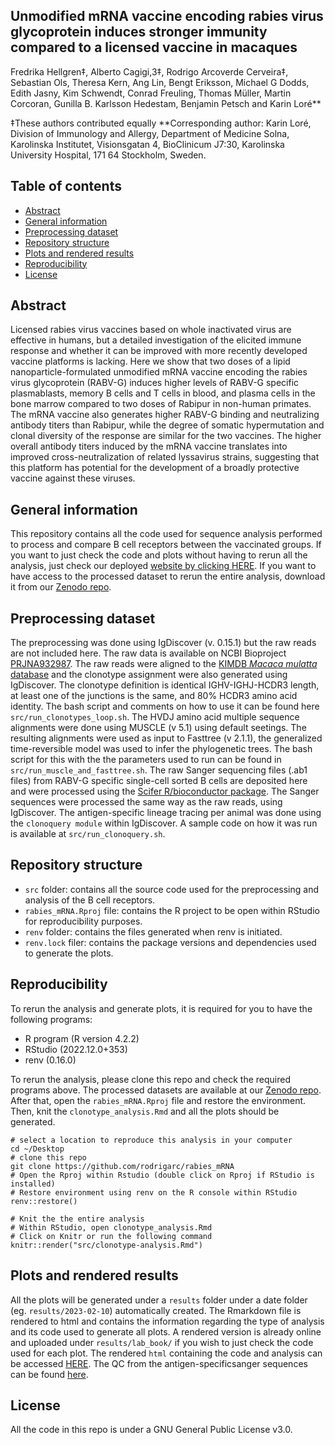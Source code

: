 ## Unmodified mRNA vaccine encoding rabies virus glycoprotein induces stronger immunity compared to a licensed vaccine in macaques

Fredrika Hellgren‡, Alberto Cagigi,3‡, Rodrigo Arcoverde Cerveira‡, Sebastian Ols, Theresa Kern, Ang Lin, Bengt Eriksson, Michael G Dodds, Edith Jasny, Kim Schwendt, Conrad Freuling, Thomas Müller, Martin Corcoran, Gunilla B. Karlsson Hedestam, Benjamin Petsch and Karin Loré**

‡These authors contributed equally
**Corresponding author: Karin Loré, Division of Immunology and Allergy, Department of Medicine Solna, Karolinska Institutet, Visionsgatan 4, BioClinicum J7:30, Karolinska University Hospital, 171 64 Stockholm, Sweden.


## Table of contents
* [Abstract](#abstract)
* [General information](#general-information)
* [Preprocessing dataset](#preprocessing-dataset)
* [Repository structure](#repository-structure)
* [Plots and rendered results](#plots-and-rendered-results)
* [Reproducibility](#reproducibility)
* [License](#license)

## Abstract

Licensed rabies virus vaccines based on whole inactivated virus are effective in humans, but a detailed investigation of the elicited immune response and whether it can be improved with more recently developed vaccine platforms is lacking. Here we show that two doses of a lipid nanoparticle-formulated unmodified mRNA vaccine encoding the rabies virus glycoprotein (RABV-G) induces higher levels of RABV-G specific plasmablasts, memory B cells and T cells in blood, and plasma cells in the bone marrow compared to two doses of Rabipur in non-human primates. The mRNA vaccine also generates higher RABV-G binding and neutralizing antibody titers than Rabipur, while the degree of somatic hypermutation and clonal diversity of the response are similar for the two vaccines. The higher overall antibody titers induced by the mRNA vaccine translates into improved cross-neutralization of related lyssavirus strains, suggesting that this platform has potential for the development of a broadly protective vaccine against these viruses.

## General information

This repository contains all the code used for sequence analysis performed to process and compare B cell receptors between the vaccinated groups. If you want to just check the code and plots without having to rerun all the analysis, just check our deployed [website by clicking HERE](https://rodrigarc.github.io/rabies_mRNA/results/lab_book/bcr-repertoire-analysis.html). If you want to have access to the processed dataset to rerun the entire analysis, download it from our [Zenodo repo](doi.org/10.5281/zenodo.7680334).

## Preprocessing dataset

The preprocessing was done using IgDiscover (v. 0.15.1) but the raw reads are not included here. The raw data is available on NCBI Bioproject [PRJNA932987](https://www.ncbi.nlm.nih.gov/bioproject/932987). 
The raw reads were aligned to the [KIMDB *Macaca mulatta* database](http://kimdb.gkhlab.se/datasets/) and the clonotype assignment were also generated using IgDiscover. The clonotype definition is identical IGHV-IGHJ-HCDR3 length, at least one of the junctions is the same, and 80% HCDR3 amino acid identity. The bash script and comments on how to use it can be found here `src/run_clonotypes_loop.sh`. The HVDJ amino acid multiple sequence alignments were done using MUSCLE (v 5.1) using default seetings. The resulting alignments were used as input to Fasttree (v 2.1.1), the generalized time-reversible model was used to infer the phylogenetic trees. The bash script for this with the the parameters used to run can be found in `src/run_muscle_and_fasttree.sh`. The raw Sanger sequencing files (.ab1 files) from RABV-G specific single-cell sorted B cells are deposited here and were processed using the [Scifer R/bioconductor package](doi.org/10.18129/B9.bioc.scifer). The Sanger sequences were processed the same way as the raw reads, using IgDiscover. The antigen-specific lineage tracing per animal was done using the `clonoquery module` within IgDiscover. A sample code on how it was run is available at `src/run_clonoquery.sh`.

## Repository structure
 - `src` folder: contains all the source code used for the preprocessing and analysis of the B cell receptors.
 - `rabies_mRNA.Rproj` file: contains the R project to be open within RStudio for reproducibility purposes.
 - `renv` folder: contains the files generated when renv is initiated. 
 - `renv.lock` filer: contains the package versions and dependencies used to generate the plots.
 
## Reproducibility

To rerun the analysis and generate plots, it is required for you to have the following programs:
 - R program (R version 4.2.2)
 - RStudio (2022.12.0+353)
 - renv (0.16.0)
 
To rerun the analysis, please clone this repo and check the required programs above. The processed datasets are available at our [Zenodo repo](doi.org/10.5281/zenodo.7680334). After that, open the `rabies_mRNA.Rproj` file and restore the environment. Then, knit the `clonotype_analysis.Rmd` and all the plots should be generated. 


```
# select a location to reproduce this analysis in your computer
cd ~/Desktop
# clone this repo
git clone https://github.com/rodrigarc/rabies_mRNA
# Open the Rproj within Rstudio (double click on Rproj if RStudio is installed)
# Restore environment using renv on the R console within RStudio
renv::restore()

# Knit the the entire analysis
# Within RStudio, open clonotype_analysis.Rmd
# Click on Knitr or run the following command
knitr::render("src/clonotype-analysis.Rmd")

```

## Plots and rendered results

All the plots will be generated under a `results` folder under a date folder (eg. `results/2023-02-10`) automatically created. The Rmarkdown file is rendered to html and contains the information regarding the type of analysis and its code used to generate all plots. A rendered version is already online and uploaded under `results/lab_book/` if you wish to just check the code used for each plot. The rendered `html` containing the code and analysis can be accessed [HERE](https://rodrigarc.github.io/rabies_mRNA/results/lab_book/bcr-repertoire-analysis.html). The QC from the antigen-specificsanger sequences can be found [here](https://rodrigarc.github.io/rabies_mRNA/results/lab_book/template_all_HC.html).


## License

All the code in this repo is under a GNU General Public License v3.0.
